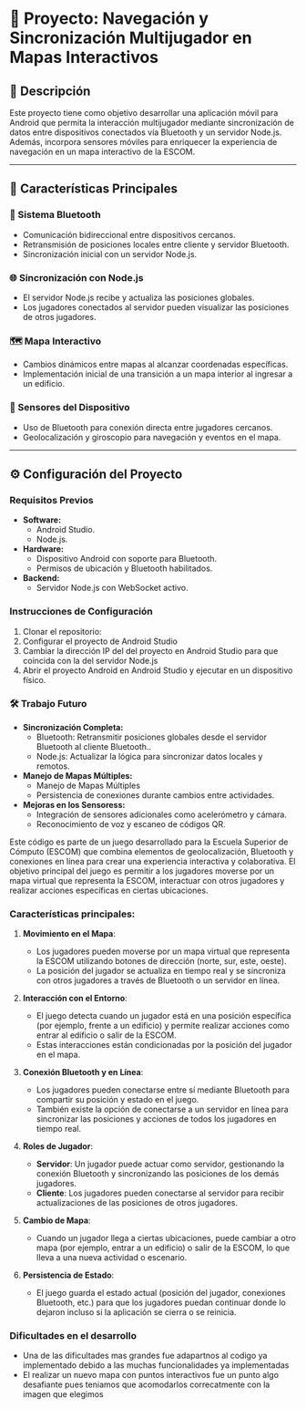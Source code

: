 # 📘 Proyecto: Navegación y Sincronización Multijugador en Mapas Interactivos

## 📝 **Descripción**
Este proyecto tiene como objetivo desarrollar una aplicación móvil para Android que permita la interacción multijugador mediante sincronización de datos entre dispositivos conectados vía Bluetooth y un servidor Node.js. Además, incorpora sensores móviles para enriquecer la experiencia de navegación en un mapa interactivo de la ESCOM.

---

## 🚀 **Características Principales**

### **📡 Sistema Bluetooth**
- Comunicación bidireccional entre dispositivos cercanos.
- Retransmisión de posiciones locales entre cliente y servidor Bluetooth.
- Sincronización inicial con un servidor Node.js.

### **🌐 Sincronización con Node.js**
- El servidor Node.js recibe y actualiza las posiciones globales.
- Los jugadores conectados al servidor pueden visualizar las posiciones de otros jugadores.

### **🗺️ Mapa Interactivo**
- Cambios dinámicos entre mapas al alcanzar coordenadas específicas.
- Implementación inicial de una transición a un mapa interior al ingresar a un edificio.

### **📲 Sensores del Dispositivo**
- Uso de Bluetooth para conexión directa entre jugadores cercanos.
- Geolocalización y giroscopio para navegación y eventos en el mapa.

---

## ⚙️ **Configuración del Proyecto**

### **Requisitos Previos**
- **Software:**
  - Android Studio.
  - Node.js.
- **Hardware:**
  - Dispositivo Android con soporte para Bluetooth.
  - Permisos de ubicación y Bluetooth habilitados.
- **Backend:**
  - Servidor Node.js con WebSocket activo.

### **Instrucciones de Configuración**
1. Clonar el repositorio:
2. Configurar el proyecto de Android Studio
3. Cambiar la dirección IP del del proyecto en Android Studio para que coincida con la del servidor Node.js
4. Abrir el proyecto Android en Android Studio y ejecutar en un dispositivo físico.


### 🛠️ **Trabajo Futuro**
- **Sincronización Completa:**
  - Bluetooth: Retransmitir posiciones globales desde el servidor Bluetooth al cliente Bluetooth..
  - Node.js: Actualizar la lógica para sincronizar datos locales y remotos.
- **Manejo de Mapas Múltiples:**
  - Manejo de Mapas Múltiples
  - Persistencia de conexiones durante cambios entre actividades.
- **Mejoras en los Sensoress:**
  - Integración de sensores adicionales como acelerómetro y cámara.
  - Reconocimiento de voz y escaneo de códigos QR.


Este código es parte de un juego desarrollado para la Escuela Superior de Cómputo (ESCOM) que combina elementos de geolocalización, Bluetooth y conexiones en línea para crear una experiencia interactiva y colaborativa. El objetivo principal del juego es permitir a los jugadores moverse por un mapa virtual que representa la ESCOM, interactuar con otros jugadores y realizar acciones específicas en ciertas ubicaciones.

### Características principales:

1. **Movimiento en el Mapa**:
   - Los jugadores pueden moverse por un mapa virtual que representa la ESCOM utilizando botones de dirección (norte, sur, este, oeste).
   - La posición del jugador se actualiza en tiempo real y se sincroniza con otros jugadores a través de Bluetooth o un servidor en línea.

2. **Interacción con el Entorno**:
   - El juego detecta cuando un jugador está en una posición específica (por ejemplo, frente a un edificio) y permite realizar acciones como entrar al edificio o salir de la ESCOM.
   - Estas interacciones están condicionadas por la posición del jugador en el mapa.

3. **Conexión Bluetooth y en Línea**:
   - Los jugadores pueden conectarse entre sí mediante Bluetooth para compartir su posición y estado en el juego.
   - También existe la opción de conectarse a un servidor en línea para sincronizar las posiciones y acciones de todos los jugadores en tiempo real.

4. **Roles de Jugador**:
   - **Servidor**: Un jugador puede actuar como servidor, gestionando la conexión Bluetooth y sincronizando las posiciones de los demás jugadores.
   - **Cliente**: Los jugadores pueden conectarse al servidor para recibir actualizaciones de las posiciones de otros jugadores.

5. **Cambio de Mapa**:
   - Cuando un jugador llega a ciertas ubicaciones, puede cambiar a otro mapa (por ejemplo, entrar a un edificio) o salir de la ESCOM, lo que lleva a una nueva actividad o escenario.

6. **Persistencia de Estado**:
   - El juego guarda el estado actual (posición del jugador, conexiones Bluetooth, etc.) para que los jugadores puedan continuar donde lo dejaron incluso si la aplicación se cierra o se reinicia.


### Dificultades en el desarrollo
- Una de las dificultades mas grandes fue adapartnos al codigo ya implementado debido a las muchas funcionalidades ya implementadas
- El realizar un nuevo mapa con puntos interactivos fue un punto algo desafiante pues teniamos que acomodarlos correcatmente con la imagen que elegimos